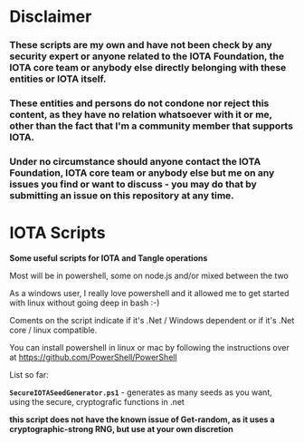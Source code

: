 Disclaimer
==========

<h3>These scripts are my own and have not been check by any security expert or anyone related to the IOTA Foundation, the IOTA core team or anybody else directly belonging with these entities or IOTA itself.</h3>
<h3>These entities and persons do not condone nor reject this content, as they have no relation whatsoever with it or me, other than the fact that I'm a community member that supports IOTA.</h3>
<h3>Under no circumstance should anyone contact the IOTA Foundation, IOTA core team or anybody else but me on any issues you find or want to discuss - you may do that by submitting an issue on this repository at any time.</h3>



IOTA Scripts
============

**Some useful scripts  for IOTA and Tangle operations**

Most will be in powershell, some on node.js and/or mixed between the two

As a windows user, I really love powershell and it allowed me to get started with linux without going deep in bash :-)

Coments on the script indicate if it's .Net / Windows dependent or if it's .Net core / linux compatible.

You can install powershell in linux or mac by following the instructions over at https://github.com/PowerShell/PowerShell


List so far:

**``SecureIOTASeedGenerator.ps1``** - generates as many seeds as you want, using the secure, cryptografic functions in .net

**this script does not have the known issue of Get-random, as it uses a cryptographic-strong RNG, but use at your own discretion**

